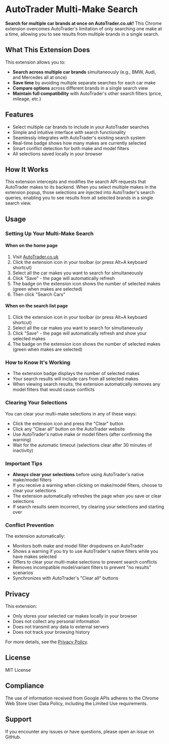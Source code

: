 # AutoTrader Multi-Make Search

**Search for multiple car brands at once on AutoTrader.co.uk!** 
This Chrome extension overcomes AutoTrader's limitation of only searching one make at a time, allowing you to see results from multiple brands in a single search.

## What This Extension Does

This extension allows you to:
- **Search across multiple car brands** simultaneously (e.g., BMW, Audi, and Mercedes all at once)
- **Save time** by avoiding multiple separate searches for each car make
- **Compare options** across different brands in a single search view
- **Maintain full compatibility** with AutoTrader's other search filters (price, mileage, etc.)

## Features

- Select multiple car brands to include in your AutoTrader searches
- Simple and intuitive interface with search functionality
- Seamlessly integrates with AutoTrader's existing search system
- Real-time badge shows how many makes are currently selected
- Smart conflict detection for both make and model filters
- All selections saved locally in your browser

## How It Works

This extension intercepts and modifies the search API requests that AutoTrader makes to its backend. When you select multiple makes in the extension popup, those selections are injected into AutoTrader's search queries, enabling you to see results from all selected brands in a single search view.

## Usage

### Setting Up Your Multi-Make Search

#### When on the home page
1. Visit [AutoTrader.co.uk](https://www.autotrader.co.uk/)
2. Click the extension icon in your toolbar (or press Alt+A keyboard shortcut)
3. Select all the car makes you want to search for simultaneously
4. Click "Save" - the page will automatically refresh
5. The badge on the extension icon shows the number of selected makes (green when makes are selected)
6. Then click "Search Cars"

#### When on the search list page
1. Click the extension icon in your toolbar (or press Alt+A keyboard shortcut)
2. Select all the car makes you want to search for simultaneously
3. Click "Save" - the page will automatically refresh and show your selected makes
4. The badge on the extension icon shows the number of selected makes (green when makes are selected)

### How to Know It's Working
- The extension badge displays the number of selected makes
- Your search results will include cars from all selected makes
- When viewing search results, the extension automatically removes any model filters that would cause conflicts

### Clearing Your Selections
You can clear your multi-make selections in any of these ways:
- Click the extension icon and press the "Clear" button
- Click any "Clear all" button on the AutoTrader website
- Use AutoTrader's native make or model filters (after confirming the warning)
- Wait for the automatic timeout (selections clear after 30 minutes of inactivity)

### Important Tips
- **Always clear your selections** before using AutoTrader's native make/model filters
- If you receive a warning when clicking on make/model filters, choose to clear your selections
- The extension automatically refreshes the page when you save or clear selections
- If search results seem incorrect, try clearing your selections and starting over

### Conflict Prevention

The extension automatically:
- Monitors both make and model filter dropdowns on AutoTrader
- Shows a warning if you try to use AutoTrader's native filters while you have makes selected
- Offers to clear your multi-make selections to prevent search conflicts
- Removes incompatible model/variant filters to prevent "no results" scenarios
- Synchronizes with AutoTrader's "Clear all" buttons

## Privacy

This extension:
- Only stores your selected car makes locally in your browser
- Does not collect any personal information
- Does not transmit any data to external servers
- Does not track your browsing history

For more details, see the [Privacy Policy](privacy.html).

## License

MIT License

## Compliance

The use of information received from Google APIs adheres to the Chrome Web Store User Data Policy, including the Limited Use requirements.

## Support

If you encounter any issues or have questions, please open an issue on GitHub.
